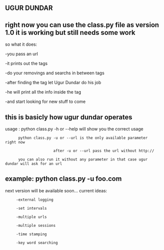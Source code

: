 UGUR DUNDAR
------------------------------------------- 
right now you can use the class.py file as version 1.0
   it is working but still needs some work
 ------------------------------------------
so what it does:

  -you pass an url
  
  -it prints out the tags
 
  -do your removings and searchs in between tags
  
  -after finding the tag let Ugur Dundar do his job 
  
  -he will print all the info inside the tag
  
  -and start looking for new stuff to come
  
  this is basicly how ugur dundar operates
  ----------------------------------------------
  usage : python class.py -h or --help will show you the correct usage
  
          python class.py -u or --url is the only available parameter right now
          
                          after -u or --url pass the url without http://
                          
          you can also run it without any parameter in that case ugur dundar will ask for an url
          
 example: python class.py -u foo.com
 ------------------------------------------
 
 next version will be available soon...
    current ideas:
    
         -external logging
         
         -set intervals
         
         -multiple urls 
         
         -multiple sessions
         
         -time stamping
         
         -key word searching

